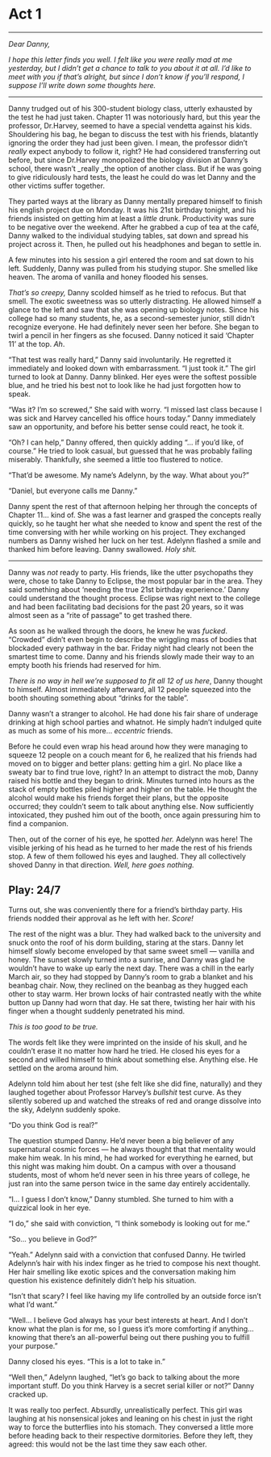 # Act 1

----------------------------------------------------

_Dear Danny,_

_I hope this letter finds you well. I felt like you were really mad at me yesterday, but I didn’t get a chance to talk to you about it at all. I’d like to meet with you if that’s alright, but since I don’t know if you’ll respond, I suppose I’ll write down some thoughts here._

----------------------------------------------------

Danny trudged out of his 300-student biology class, utterly exhausted by the test he had just taken. Chapter 11 was notoriously hard, but this year the professor, Dr.Harvey, seemed to have a special vendetta against his kids. Shouldering his bag, he began to discuss the test with his friends, blatantly ignoring the order they had just been given. I mean, the professor didn’t _really_ expect anybody to follow it, right? He had considered transferring out before, but since Dr.Harvey monopolized the biology division at Danny’s school, there wasn’t _really _the option of another class. But if he was going to give ridiculously hard tests, the least he could do was let Danny and the other victims suffer together.

They parted ways at the library as Danny mentally prepared himself to finish his english project due on Monday. It was his 21st birthday tonight, and his friends insisted on getting him at least a _little_ drunk. Productivity was sure to be negative over the weekend. After he grabbed a cup of tea at the café, Danny walked to the individual studying tables, sat down and spread his project across it. Then, he pulled out his headphones and began to settle in.

A few minutes into his session a girl entered the room and sat down to his left. Suddenly, Danny was pulled from his studying stupor. She smelled like heaven. The aroma of vanilla and honey flooded his senses.  

_That’s so creepy,_ Danny scolded himself as he tried to refocus. But that smell. The exotic sweetness was so utterly distracting. He allowed himself a glance to the left and saw that she was opening up biology notes. Since his college had so many students, he, as a second-semester junior, still didn’t recognize everyone. He had definitely never seen her before. She began to twirl a pencil in her fingers as she focused. Danny noticed it said ‘Chapter 11’ at the top. _Ah_.

“That test was really hard,” Danny said involuntarily. He regretted it immediately and looked down with embarrassment. “I just took it.” The girl turned to look at Danny. Danny blinked. Her eyes were the softest possible blue, and he tried his best not to look like he had just forgotten how to speak.

“Was it? I’m so screwed,” She said with worry. “I missed last class because I was sick and Harvey cancelled his office hours today.” Danny immediately saw an opportunity, and before his better sense could react, he took it.

“Oh? I can help,” Danny offered, then quickly adding “... if you’d like, of course.” He tried to look casual, but guessed that he was probably failing miserably. Thankfully, she seemed a little too flustered to notice.

“That’d be awesome. My name’s Adelynn, by the way. What about you?”

“Daniel, but everyone calls me Danny.”



Danny spent the rest of that afternoon helping her through the concepts of Chapter 11... kind of. She was a fast learner and grasped the concepts really quickly, so he taught her what she needed to know and spent the rest of the time conversing with her while working on his project. They exchanged numbers as Danny wished her luck on her test. Adelynn flashed a smile and thanked him before leaving. Danny swallowed. _Holy shit._

----------------------------------------------------

Danny was _not_ ready to party. His friends, like the utter psychopaths they were, chose to take Danny to Eclipse, the most popular bar in the area. They said something about ‘needing the true 21st birthday experience.’ Danny could understand the thought process. Eclipse was right next to the college and had been facilitating bad decisions for the past 20 years, so it was almost seen as a “rite of passage” to get trashed there.

As soon as he walked through the doors, he knew he was _fucked_. “Crowded” didn’t even begin to describe the wriggling mass of bodies that blockaded every pathway in the bar. Friday night had clearly not been the smartest time to come. Danny and his friends slowly made their way to an empty booth his friends had reserved for him.

_There is no way in hell we’re supposed to fit all 12 of us here_, Danny thought to himself. Almost immediately afterward, all 12 people squeezed into the booth shouting something about “drinks for the table”.

Danny wasn’t a stranger to alcohol. He had done his fair share of underage drinking at high school parties and whatnot. He simply hadn’t indulged quite as much as some of his more… _eccentric_ friends.

Before he could even wrap his head around how they were managing to squeeze 12  people on a couch meant for 6, he realized that his friends had moved on to bigger and better plans: getting him a girl. No place like a sweaty bar to find true love, right? In an attempt to distract the mob, Danny raised his bottle and they began to drink. Minutes turned into hours as the stack of empty bottles piled higher and higher on the table. He thought the alcohol would make his friends forget their plans, but the opposite occurred; they couldn’t seem to talk about anything else. Now sufficiently intoxicated, they pushed him out of the booth, once again pressuring him to find a companion.

Then, out of the corner of his eye, he spotted _her._ Adelynn was here! The visible jerking of his head as he turned to her made the rest of his friends stop. A few of them followed his eyes and laughed. They all collectively shoved Danny in that direction. _Well, here goes nothing._


## Play: 24/7

Turns out, she was conveniently there for a friend’s birthday party. His friends nodded their approval as he left with her. _Score!_

The rest of the night was a blur. They had walked back to the university and snuck onto the roof of his dorm building, staring at the stars. Danny let himself slowly become enveloped by that same sweet smell — vanilla and honey. The sunset slowly turned into a sunrise, and Danny was glad he wouldn’t have to wake up early the next day. There was a chill in the early March air, so they had stopped by Danny’s room to grab a blanket and his beanbag chair. Now, they reclined on the beanbag as they hugged each other to stay warm. Her brown locks of hair contrasted neatly with the white button up Danny had worn that day. He sat there, twisting her hair with his finger when a thought suddenly penetrated his mind.

_This is too good to be true._

The words felt like they were imprinted on the inside of his skull, and he couldn’t erase it no matter how hard he tried. He closed his eyes for a second and willed himself to think about something else. Anything else. He settled on the aroma around him.

Adelynn told him about her test (she felt like she did fine, naturally) and they laughed together about Professor Harvey’s _bullshit_ test curve. As they silently sobered up and watched the streaks of red and orange dissolve into the sky, Adelynn suddenly spoke.

“Do you think God is real?”

The question stumped Danny. He’d never been a big believer of any supernatural cosmic forces — he always thought that that mentality would make him weak. In his mind, he had worked for everything he earned, but this night was making him doubt. On a campus with over a thousand students, most of whom he’d never seen in his three years of college, he just ran into the same person twice in the same day entirely accidentally.

“I… I guess I don’t know,” Danny stumbled. She turned to him with a quizzical look in her eye.

“I do,” she said with conviction, “I think somebody is looking out for me.”

“So... you believe in God?”

“Yeah.” Adelynn said with a conviction that confused Danny. He twirled Adelynn’s hair with his index finger as he tried to compose his next thought. Her hair smelling like exotic spices and the conversation making him question his existence definitely didn’t help his situation.

“Isn’t that scary? I feel like having my life controlled by an outside force isn’t what I’d want.”

“Well… I believe God always has your best interests at heart. And I don’t know what the plan is for me, so I guess it’s more comforting if anything… knowing that there’s an all-powerful being out there pushing you to fulfill your purpose.”

Danny closed his eyes. “This is a lot to take in.”

“Well then,” Adelynn laughed, “let’s go back to talking about the more important stuff. Do you think Harvey is a secret serial killer or not?” Danny cracked up.

It was really too perfect. Absurdly, unrealistically perfect. This girl was laughing at his nonsensical jokes and leaning on his chest in just the right way to force the butterflies into his stomach.  They conversed a little more before heading back to their respective dormitories. Before they left, they agreed: this would not be the last time they saw each other.
